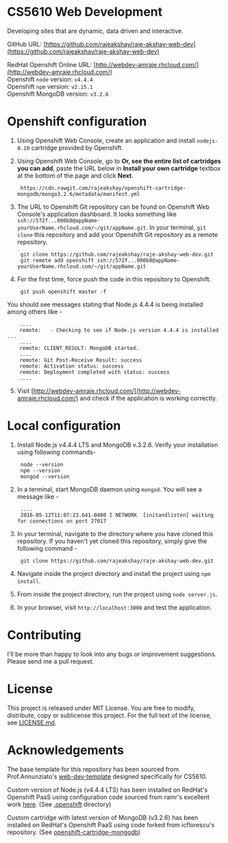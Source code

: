 # CS5610 Web Development
Developing sites that are dynamic, data driven and interactive.

GitHub URL: [https://github.com/rajeakshay/raje-akshay-web-dev](https://github.com/rajeakshay/raje-akshay-web-dev)

RedHat Openshift Online URL: [http://webdev-amraje.rhcloud.com/](http://webdev-amraje.rhcloud.com/)  
Openshift `node` version: `v4.4.4`  
Openshift `npm` version: `v2.15.1`  
Openshift MongoDB version: `v3.2.6`  

# Openshift configuration
1. Using Openshift Web Console, create an application and install `nodejs-0.10` cartridge provided by Openshift.
2. Using Openshift Web Console, go to **Or, see the entire list of cartridges you can add**, paste the URL below in **Install your own cartridge** textbox at the bottom of the page and click **Next**.

        https://cdn.rawgit.com/rajeakshay/openshift-cartridge-mongodb/mongo3.2.6/metadata/manifest.yml

3. The URL to Openshift Git repository can be found on Openshift Web Console's application dashboard. It looks something like `ssh://572f...000b8@appName-yourUserName.rhcloud.com/~/git/appName.git`. In your terminal, `git clone` this repository and add your Openshift Git repository as a remote repository.

        git clone https://github.com/rajeakshay/raje-akshay-web-dev.git
        git remote add openshift ssh://572f...000b8@appName-yourUserName.rhcloud.com/~/git/appName.git

4. For the first time, force push the code in this repository to Openshift.

        git push openshift master -f

  You should see messages stating that Node.js 4.4.4 is being installed among others like -

        ....
        remote:   - Checking to see if Node.js version 4.4.4 is installed ...
        ....
        remote: CLIENT_RESULT: MongoDB started.
        ....
        remote: Git Post-Receive Result: success
        remote: Activation status: success
        remote: Deployment completed with status: success
        ....

5. Visit [http://webdev-amraje.rhcloud.com/](http://webdev-amraje.rhcloud.com/) and check if the application is working correctly.

# Local configuration
1. Install Node.js v4.4.4 LTS and MongoDB v.3.2.6. Verify your installation using following commands-

        node --version
        npm --version
        mongod --version

2. In a terminal, start MongoDB daemon using `mongod`. You will see a message like -

        ....
        2016-05-12T11:07:23.641-0400 I NETWORK  [initandlisten] waiting for connections on port 27017


3. In your terminal, navigate to the directory where you have cloned this repository. If you haven't yet cloned this repository, simply give the following command -

        git clone https://github.com/rajeakshay/raje-akshay-web-dev.git

4. Navigate inside the project directory and install the project using `npm install`.
5. From inside the project directory, run the project using `node server.js`.
6. In your browser, visit `http://localhost:3000` and test the application.

# Contributing

I'll be more than happy to look into any bugs or improvement suggestions. Please send me a pull request.

# License

This project is released under MIT License. You are free to modify, distribute, copy or sublicense this project. For the full text of the license, see [LICENSE.md](https://github.com/rajeakshay/raje-akshay-web-dev/blob/master/LICENSE.md).

# Acknowledgements
The base template for this repository has been sourced from Prof.Annunziato's [web-dev-template](https://github.com/jannunzi/web-dev-template) designed specifically for CS5610.

Custom version of Node.js (v4.4.4 LTS) has been installed on RedHat's Openshift PaaS using configuration code sourced from ramr's excellent work [here](https://github.com/ramr/nodejs-custom-version-openshift). (See [.openshift](https://github.com/rajeakshay/raje-akshay-web-dev/tree/master/.openshift) directory)

Custom cartridge with latest version of MongoDB (v3.2.6) has been installed on RedHat's Openshift PaaS using code forked from icflorescu's repository. (See [openshift-cartridge-mongodb](https://github.com/rajeakshay/openshift-cartridge-mongodb/tree/mongo3.2.6))
